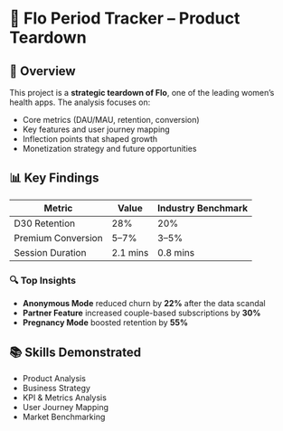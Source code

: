 # 📱 Flo Period Tracker – Product Teardown  

## 📌 Overview  
This project is a **strategic teardown of Flo**, one of the leading women’s health apps. The analysis focuses on:  
- Core metrics (DAU/MAU, retention, conversion)  
- Key features and user journey mapping  
- Inflection points that shaped growth  
- Monetization strategy and future opportunities  

## 📊 Key Findings  

| Metric              | Value      | Industry Benchmark |
|----------------------|-----------|-------------------|
| D30 Retention        | 28%       | 20%               |
| Premium Conversion   | 5–7%      | 3–5%              |
| Session Duration     | 2.1 mins  | 0.8 mins          |

### 🔍 Top Insights  
- **Anonymous Mode** reduced churn by **22%** after the data scandal  
- **Partner Feature** increased couple-based subscriptions by **30%**  
- **Pregnancy Mode** boosted retention by **55%**  

## 📚 Skills Demonstrated  
- Product Analysis  
- Business Strategy  
- KPI & Metrics Analysis  
- User Journey Mapping  
- Market Benchmarking  

